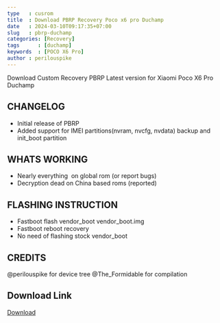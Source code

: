 ```yaml
---
type   : cusrom
title  : Download PBRP Recovery Poco x6 pro Duchamp
date   : 2024-03-10T09:17:35+07:00
slug   : pbrp-duchamp
categories: [Recovery]
tags      : [duchamp]
keywords  : [POCO X6 Pro]
author : perilouspike
---
```


Download Custom Recovery PBRP Latest version for Xiaomi Poco X6 Pro Duchamp


## CHANGELOG
- Initial release of PBRP
- Added support for IMEI partitions(nvram, nvcfg, nvdata) backup and init_boot partition

## WHATS WORKING
- Nearly everything  on global rom (or report bugs)
- Decryption dead on China based roms (reported)

## FLASHING INSTRUCTION
- Fastboot flash vendor_boot vendor_boot.img
- Fastboot reboot recovery
- No need of flashing stock vendor_boot

## CREDITS
@perilouspike for device tree
@The_Formidable for compilation

## Download Link
[Download](https://github.com/Ravinderrohilla/android_device_xiaomi_duchamp/releases/download/V.1/vendor_boot.img)

